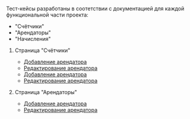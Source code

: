 Тест-кейсы разработаны в соотетствии с документацией для каждой функциональной части проекта:

- "Счётчики"
- "Арендаторы"
- "Начисления"

1. Страница "Счётчики"
   - <a href="https://docs.google.com/spreadsheets/d/1t2ycTAZHLR3j_cuQvnG9Y6CsbZ3t41GG/edit#gid=2141974348">Добавление арендатора</a>
   - <a href="https://docs.google.com/spreadsheets/d/1t2ycTAZHLR3j_cuQvnG9Y6CsbZ3t41GG/edit#gid=2141974348">Редактирование арендатора</a>
   - <a href="https://docs.google.com/spreadsheets/d/1t2ycTAZHLR3j_cuQvnG9Y6CsbZ3t41GG/edit#gid=2141974348">Добавление арендатора</a>
   - <a href="https://docs.google.com/spreadsheets/d/1t2ycTAZHLR3j_cuQvnG9Y6CsbZ3t41GG/edit#gid=2141974348">Редактирование арендатора</a>

2. Страница "Арендаторы"
   - <a href="https://docs.google.com/spreadsheets/d/1t2ycTAZHLR3j_cuQvnG9Y6CsbZ3t41GG/edit#gid=2141974348">Добавление арендатора</a>
   - <a href="https://docs.google.com/spreadsheets/d/1t2ycTAZHLR3j_cuQvnG9Y6CsbZ3t41GG/edit#gid=2141974348">Редактирование арендатора</a>
